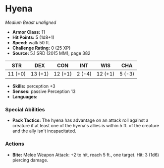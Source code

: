 # Hyena

*Medium* *Beast* *unaligned*

- **Armor Class:** 11
- **Hit Points:** 5 (1d8+1)
- **Speed:** walk 50 ft.
- **Challenge Rating:** 0 (25 XP)
- **Source:** 5.1 SRD (2015 MM), page 382

| STR | DEX | CON | INT | WIS | CHA |
| --- | --- | --- | --- | --- | --- |
| 11 (+0) | 13 (+1) | 12 (+1) | 2 (-4) | 12 (+1) | 5 (-3) |

- **Skills:** perception +3
- **Senses:** passive Perception 13
- **Languages:** 

### Special Abilities

- **Pack Tactics:** The hyena has advantage on an attack roll against a creature if at least one of the hyena's allies is within 5 ft. of the creature and the ally isn't incapacitated.

### Actions

- **Bite:** Melee Weapon Attack: +2 to hit, reach 5 ft., one target. Hit: 3 (1d6) piercing damage.


